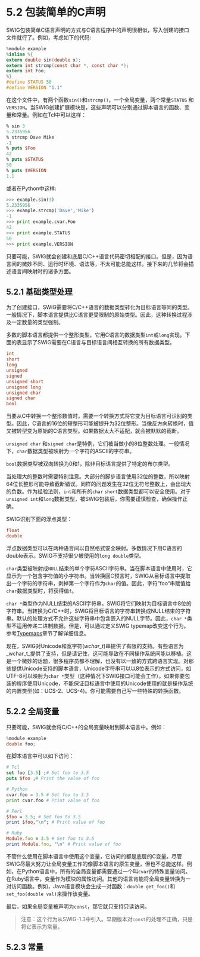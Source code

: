 # 5.2 包装简单的C声明

SWIG包装简单C语言声明的方式与C语言程序中的声明很相似，写入创建的接口文件就行了。例如，考虑如下的代码:

```c
%module example
%inline %{
extern double sin(double x);
extern int strcmp(const char *, const char *);
extern int Foo;
%}
#define STATUS 50
#define VERSION "1.1"
```

在这个文件中，有两个函数`sin()`和`strcmp()`，一个全局变量，两个常量`STATUS` 和`VERSION`。当SWIG创建扩展模块是，这些声明可以分别通过脚本语言的函数、变量和常量。例如在Tcl中可以这样：

```tcl
% sin 3
5.2335956
% strcmp Dave Mike
-1
% puts $Foo
42
% puts $STATUS
50
% puts $VERSION
1.1
```

或者在Python中这样:

```python
>>> example.sin(3)
5.2335956
>>> example.strcmp('Dave','Mike')
-1
>>> print example.cvar.Foo
42
>>> print example.STATUS
50
>>> print example.VERSION
```

只要可能，SWIG就会创建和底层C/C++语言代码密切相配的接口。但是，因为语言间的微妙不同、运行时环境、语法等，不太可能总能这样。接下来的几节将会描述语言间映射时的诸多方面。

## 5.2.1 基础类型处理

为了创建接口，SWIG需要将C/C++语言的数据类型转化为目标语言等同的类型。一般情况下，脚本语言提供比C语言更受限制的原始类型。因此，这种转换过程涉及一定数量的类型强制。

多数的脚本语言都提供一个整形类型，它用C语言的数据类型`int`或`long`实现。下面的表显示了SWIG需要在C语言与目标语言间相互转换的所有数据类型。

```c
int
short
long
unsigned
signed
unsigned short
unsigned long
unsigned char
signed char
bool
```

当要从C中转换一个整形数值时，需要一个转换方式将它变为目标语言可识别的类型。因此，C语言的16位的短整形可能被提升为32位整形。当像反方向转换时，值又被转型变为原始的C语言类型。如果数据太大不适配，就会被默默的截断。

`unsigned char` 和`signed char`是特例，它们被当做小的8位整数处理。一般情况下，`char`数据类型被映射为一个字符的ASCII的字符串。

`bool`数据类型被双向转换为0和1，除非目标语言提供了特定的布尔类型。

当处理大的整数时需要特别注意。大部分的脚步语言使用32位的整数，所以映射64位长整形可能导致截断错误。同样的问题发生在32位无符号整数上，会出现大的负数。作为经验法则，`int`和所有的`char` `short`数据类型都可以安全使用。对于`unsigned int`和`long`数据类型，被SWIG包装后，你需要谨慎检查，确保操作正确。

SWIG识别下面的浮点类型：

```c
float
double
```

浮点数据类型可以在两种语言间以自然格式安全映射。多数情况下用C语言的double表示。SWIG不支持很少被使用的`long double`类型。

`char`类型被映射成`NULL`结束的单个字符ASCII字符串。当在脚本语言中使用时，它显示为一个包含字符值的小字符串。当转换回C预言时，SWIG从目标语言中提取出一个字符的字符串，剥掉第一个字符作为`char`的值。因此，字符”foo“串赋值给`char`数据类型时，将获得值`f`。

`char *`类型作为NULL结束的ASCII字符串。SWIG将它们映射为目标语言中8位的字符串。当转换为C/C++时，SWIG将目标语言的字符串转换成NULL结束的字符串。默认的处理方式不允许这些字符串中包含嵌入的NULL字节。因此，`char *`类型不适用传递二进制数据。但是，可以通过定义SWIG typemap改变这个行为。参考[Typemaps](#swig-typemaps)章节了解详细信息。

现在，SWIG对Unicode和宽字符(_wchar\_t_)串提供了有限的支持。有些语言为_wchar\_t_提供了支持，但是请记住，这可能导致在不同操作系统间能以移植。这是一个微妙的话题，很多程序员都不理解，也没有以一致的方式跨语言实现。对那些提供Unicode支持的脚本语言，Unicode字符串可以以8位表示的方式访问，如UTF-8可以映射为`char *`类型（这种情况下SWIG接口可能会工作）。如果你要包装的程序使用Unicode，不能保证目标语言中使用的Unicode使用的就是操作系统的内置类型(如：UCS-2、UCS-4)。你可能需要自己写一些特殊的转换函数。

## 5.2.2 全局变量

只要可能，SWIG就会将C/C++的全局变量映射到脚本语言中。例如：

```c
%module example
double foo;
```

在脚本语言中可以如下访问：

```tcl
# Tcl
set foo [3.5] ;# Set foo to 3.5
puts $foo ;# Print the value of foo
```

```python
# Python
cvar.foo = 3.5 # Set foo to 3.5
print cvar.foo # Print value of foo
```

```perl
# Perl
$foo = 3.5; # Set foo to 3.5
print $foo,"\n"; # Print value of foo
```

```ruby
# Ruby
Module.foo = 3.5 # Set foo to 3.5
print Module.foo, "\n" # Print value of foo
```

不管什么使用在脚本语言中使用这个变量，它访问的都是底层的C变量。尽管SWIG尽最大努力让全局变量工作的像脚本语言的原生变量，但也不总能这样。例如，在Python语言中，所有的全局变量都需要通过一个叫`cvar`的特殊变量访问。在Ruby语言中，变量作为模块的属性访问。其他的语言肯能将全局变量转换为一对访问函数。例如，Java语言模块会生成一对函数：`double get_foo()`和`set_foo(double val)`来操作该变量。

最后，如果全局变量被声明为`const`，那它就只支持只读访问。

> 注意：这个行为从SWIG-1.3中引入。早期版本对`const`的处理不正确，只是将它表示为常量。



## 5.2.3 常量


